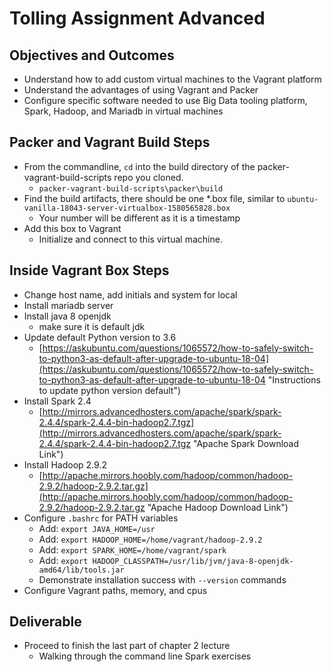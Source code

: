 # Tolling Assignment Advanced

## Objectives and Outcomes

* Understand how to add custom virtual machines to the Vagrant platform
* Understand the advantages of using Vagrant and Packer
* Configure specific software needed to use Big Data tooling platform, Spark, Hadoop, and Mariadb in virtual machines

## Packer and Vagrant Build Steps

* From the commandline, ```cd``` into the build directory of the packer-vagrant-build-scripts repo you cloned.
  * ```packer-vagrant-build-scripts\packer\build```
* Find the build artifacts, there should be one *.box file, similar to ```ubuntu-vanilla-18043-server-virtualbox-1580565828.box```
  * Your number will be different as it is a timestamp
* Add this box to Vagrant
  * Initialize and connect to this virtual machine.

## Inside Vagrant Box Steps

* Change host name, add initials and system for local
* Install mariadb server
* Install java 8 openjdk
  * make sure it is default jdk
* Update default Python version to 3.6
  * [https://askubuntu.com/questions/1065572/how-to-safely-switch-to-python3-as-default-after-upgrade-to-ubuntu-18-04](https://askubuntu.com/questions/1065572/how-to-safely-switch-to-python3-as-default-after-upgrade-to-ubuntu-18-04 "Instructions to update python version default")
* Install Spark 2.4
  * [http://mirrors.advancedhosters.com/apache/spark/spark-2.4.4/spark-2.4.4-bin-hadoop2.7.tgz](http://mirrors.advancedhosters.com/apache/spark/spark-2.4.4/spark-2.4.4-bin-hadoop2.7.tgz "Apache Spark Download Link")
* Install Hadoop 2.9.2
  * [http://apache.mirrors.hoobly.com/hadoop/common/hadoop-2.9.2/hadoop-2.9.2.tar.gz](http://apache.mirrors.hoobly.com/hadoop/common/hadoop-2.9.2/hadoop-2.9.2.tar.gz "Apache Hadoop Download Link")
* Configure `.bashrc` for PATH variables
  * Add: `export JAVA_HOME=/usr`
  * Add: `export HADOOP_HOME=/home/vagrant/hadoop-2.9.2`
  * Add: `export SPARK_HOME=/home/vagrant/spark`
  * Add: ```export HADOOP_CLASSPATH=/usr/lib/jvm/java-8-openjdk-amd64/lib/tools.jar```
  * Demonstrate installation success with `--version` commands
* Configure Vagrant paths, memory, and cpus

## Deliverable

* Proceed to finish the last part of chapter 2 lecture
  * Walking through the command line Spark exercises
  